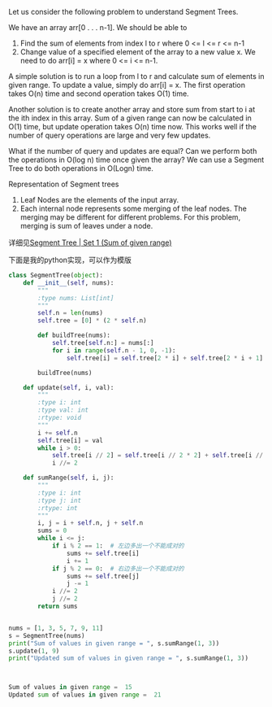 Let us consider the following problem to understand Segment Trees.

We have an array arr[0 . . . n-1]. We should be able to
1. Find the sum of elements from index l to r where 0 <= l <= r <= n-1
2. Change value of a specified element of the array to a new value x. We need to do arr[i] = x where 0 <= i <= n-1.

A simple solution is to run a loop from l to r and calculate sum of elements in given range. To update a value, simply do arr[i] = x. 
The first operation takes O(n) time and second operation takes O(1) time.

Another solution is to create another array and store sum from start to i at the ith index in this array. 
Sum of a given range can now be calculated in O(1) time, but update operation takes O(n) time now. 
This works well if the number of query operations are large and very few updates.

What if the number of query and updates are equal? 
Can we perform both the operations in O(log n) time once given the array? 
We can use a Segment Tree to do both operations in O(Logn) time.

Representation of Segment trees
1. Leaf Nodes are the elements of the input array.
2. Each internal node represents some merging of the leaf nodes. 
The merging may be different for different problems. For this problem, merging is sum of leaves under a node.

详细见[Segment Tree | Set 1 (Sum of given range)](https://www.geeksforgeeks.org/segment-tree-set-1-sum-of-given-range/)


下面是我的python实现，可以作为模版

```python
class SegmentTree(object):
    def __init__(self, nums):
        """
        :type nums: List[int]
        """
        self.n = len(nums)
        self.tree = [0] * (2 * self.n)

        def buildTree(nums):
            self.tree[self.n:] = nums[:]
            for i in range(self.n - 1, 0, -1):
                self.tree[i] = self.tree[2 * i] + self.tree[2 * i + 1]

        buildTree(nums)

    def update(self, i, val):
        """
        :type i: int
        :type val: int
        :rtype: void
        """
        i += self.n
        self.tree[i] = val
        while i > 0:
            self.tree[i // 2] = self.tree[i // 2 * 2] + self.tree[i // 2 * 2 + 1]
            i //= 2

    def sumRange(self, i, j):
        """
        :type i: int
        :type j: int
        :rtype: int
        """
        i, j = i + self.n, j + self.n
        sums = 0
        while i <= j:
            if i % 2 == 1:  # 左边多出一个不能成对的
                sums += self.tree[i]
                i += 1
            if j % 2 == 0:  # 右边多出一个不能成对的
                sums += self.tree[j]
                j -= 1
            i //= 2
            j //= 2
        return sums


nums = [1, 3, 5, 7, 9, 11]
s = SegmentTree(nums)
print("Sum of values in given range = ", s.sumRange(1, 3))
s.update(1, 9)
print("Updated sum of values in given range = ", s.sumRange(1, 3))



Sum of values in given range =  15
Updated sum of values in given range =  21

```
